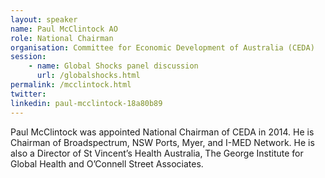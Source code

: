 ```yaml
---
layout: speaker
name: Paul McClintock AO
role: National Chairman
organisation: Committee for Economic Development of Australia (CEDA)
session:
    - name: Global Shocks panel discussion
      url: /globalshocks.html
permalink: /mcclintock.html
twitter:
linkedin: paul-mcclintock-18a80b89
---
```

Paul McClintock was appointed National Chairman of CEDA in 2014. He is Chairman of Broadspectrum, NSW Ports, Myer, and I-MED Network.   He is also a Director of St Vincent’s Health Australia, The George Institute for Global Health and O’Connell Street Associates.